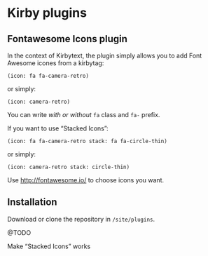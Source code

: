 # Kirby plugins

## Fontawesome Icons plugin

In the context of Kirbytext, the plugin simply allows you to add Font Awesome icones from a kirbytag:

`(icon: fa fa-camera-retro)`

or simply:

`(icon: camera-retro)`

You can write *with or without* `fa` class and `fa-` prefix.

If you want to use “Stacked Icons”:

`(icon: fa fa-camera-retro stack: fa fa-circle-thin)`

or simply:

`(icon: camera-retro stack: circle-thin)`

Use http://fontawesome.io/ to choose icons you want.

## Installation

Download or clone the repository in `/site/plugins`.


@TODO

Make “Stacked Icons” works
